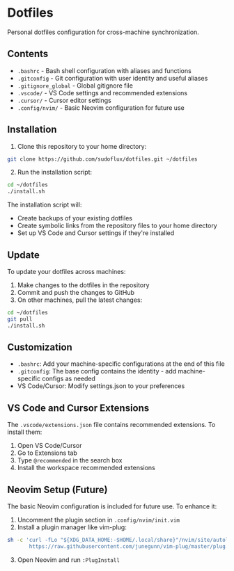 # Dotfiles

Personal dotfiles configuration for cross-machine synchronization.

## Contents

- `.bashrc` - Bash shell configuration with aliases and functions
- `.gitconfig` - Git configuration with user identity and useful aliases
- `.gitignore_global` - Global gitignore file
- `.vscode/` - VS Code settings and recommended extensions
- `.cursor/` - Cursor editor settings
- `.config/nvim/` - Basic Neovim configuration for future use

## Installation

1. Clone this repository to your home directory:

```bash
git clone https://github.com/sudoflux/dotfiles.git ~/dotfiles
```

2. Run the installation script:

```bash
cd ~/dotfiles
./install.sh
```

The installation script will:
- Create backups of your existing dotfiles
- Create symbolic links from the repository files to your home directory
- Set up VS Code and Cursor settings if they're installed

## Update

To update your dotfiles across machines:

1. Make changes to the dotfiles in the repository
2. Commit and push the changes to GitHub
3. On other machines, pull the latest changes:

```bash
cd ~/dotfiles
git pull
./install.sh
```

## Customization

- `.bashrc`: Add your machine-specific configurations at the end of this file
- `.gitconfig`: The base config contains the identity - add machine-specific configs as needed
- VS Code/Cursor: Modify settings.json to your preferences

## VS Code and Cursor Extensions

The `.vscode/extensions.json` file contains recommended extensions. To install them:

1. Open VS Code/Cursor
2. Go to Extensions tab
3. Type `@recommended` in the search box
4. Install the workspace recommended extensions

## Neovim Setup (Future)

The basic Neovim configuration is included for future use. To enhance it:

1. Uncomment the plugin section in `.config/nvim/init.vim`
2. Install a plugin manager like vim-plug:

```bash
sh -c 'curl -fLo "${XDG_DATA_HOME:-$HOME/.local/share}"/nvim/site/autoload/plug.vim --create-dirs \
       https://raw.githubusercontent.com/junegunn/vim-plug/master/plug.vim'
```

3. Open Neovim and run `:PlugInstall`
